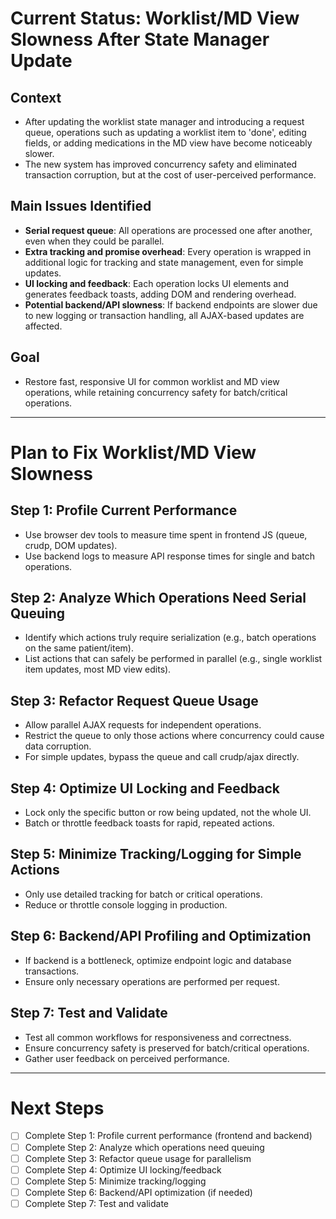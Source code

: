 # Current Status: Worklist/MD View Slowness After State Manager Update

## Context

- After updating the worklist state manager and introducing a request queue, operations such as updating a worklist item to 'done', editing fields, or adding medications in the MD view have become noticeably slower.
- The new system has improved concurrency safety and eliminated transaction corruption, but at the cost of user-perceived performance.

## Main Issues Identified

- **Serial request queue**: All operations are processed one after another, even when they could be parallel.
- **Extra tracking and promise overhead**: Every operation is wrapped in additional logic for tracking and state management, even for simple updates.
- **UI locking and feedback**: Each operation locks UI elements and generates feedback toasts, adding DOM and rendering overhead.
- **Potential backend/API slowness**: If backend endpoints are slower due to new logging or transaction handling, all AJAX-based updates are affected.

## Goal

- Restore fast, responsive UI for common worklist and MD view operations, while retaining concurrency safety for batch/critical operations.

---

# Plan to Fix Worklist/MD View Slowness

## Step 1: Profile Current Performance

- Use browser dev tools to measure time spent in frontend JS (queue, crudp, DOM updates).
- Use backend logs to measure API response times for single and batch operations.

## Step 2: Analyze Which Operations Need Serial Queuing

- Identify which actions truly require serialization (e.g., batch operations on the same patient/item).
- List actions that can safely be performed in parallel (e.g., single worklist item updates, most MD view edits).

## Step 3: Refactor Request Queue Usage

- Allow parallel AJAX requests for independent operations.
- Restrict the queue to only those actions where concurrency could cause data corruption.
- For simple updates, bypass the queue and call crudp/ajax directly.

## Step 4: Optimize UI Locking and Feedback

- Lock only the specific button or row being updated, not the whole UI.
- Batch or throttle feedback toasts for rapid, repeated actions.

## Step 5: Minimize Tracking/Logging for Simple Actions

- Only use detailed tracking for batch or critical operations.
- Reduce or throttle console logging in production.

## Step 6: Backend/API Profiling and Optimization

- If backend is a bottleneck, optimize endpoint logic and database transactions.
- Ensure only necessary operations are performed per request.

## Step 7: Test and Validate

- Test all common workflows for responsiveness and correctness.
- Ensure concurrency safety is preserved for batch/critical operations.
- Gather user feedback on perceived performance.

---

# Next Steps

- [ ] Complete Step 1: Profile current performance (frontend and backend)
- [ ] Complete Step 2: Analyze which operations need queuing
- [ ] Complete Step 3: Refactor queue usage for parallelism
- [ ] Complete Step 4: Optimize UI locking/feedback
- [ ] Complete Step 5: Minimize tracking/logging
- [ ] Complete Step 6: Backend/API optimization (if needed)
- [ ] Complete Step 7: Test and validate
